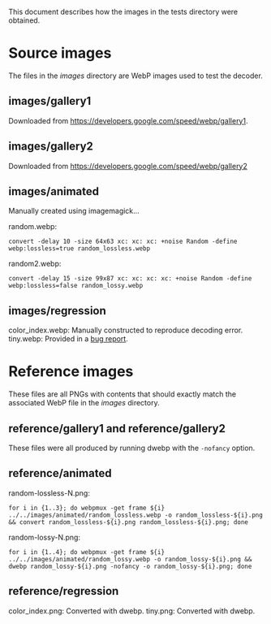 This document describes how the images in the tests directory were obtained.

# Source images

The files in the _images_ directory are WebP images used to test the decoder.

## images/gallery1

Downloaded from https://developers.google.com/speed/webp/gallery1.

## images/gallery2

Downloaded from https://developers.google.com/speed/webp/gallery2

## images/animated

Manually created using imagemagick...

random.webp:
```
convert -delay 10 -size 64x63 xc: xc: xc: +noise Random -define webp:lossless=true random_lossless.webp
```

random2.webp:
```
convert -delay 15 -size 99x87 xc: xc: xc: xc: +noise Random -define webp:lossless=false random_lossy.webp
```

## images/regression

color_index.webp: Manually constructed to reproduce decoding error.
tiny.webp: Provided in a [bug report](https://github.com/image-rs/image-webp/issues/81).

# Reference images

These files are all PNGs with contents that should exactly match the associated WebP file in the _images_ directory.

## reference/gallery1 and reference/gallery2

These files were all produced by running dwebp with the `-nofancy` option.

## reference/animated

random-lossless-N.png:

```
for i in {1..3}; do webpmux -get frame ${i} ../../images/animated/random_lossless.webp -o random_lossless-${i}.png && convert random_lossless-${i}.png random_lossless-${i}.png; done
```

random-lossy-N.png:

```
for i in {1..4}; do webpmux -get frame ${i} ../../images/animated/random_lossy.webp -o random_lossy-${i}.png && dwebp random_lossy-${i}.png -nofancy -o random_lossy-${i}.png; done
```

## reference/regression

color_index.png: Converted with dwebp.
tiny.png: Converted with dwebp.